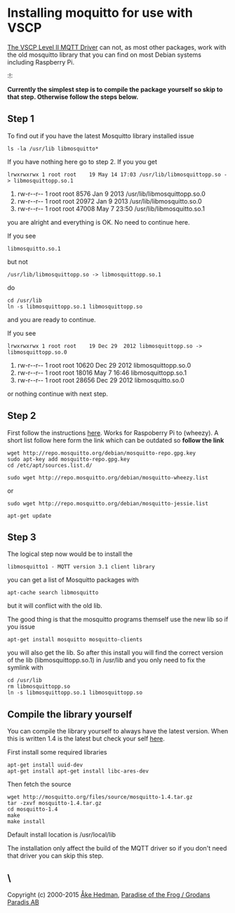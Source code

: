 # Installing moquitto for use with VSCP

[The VSCP Level II MQTT Driver](http://www.vscp.org/docs/vscpd/doku.php?id=level2_driver_mqtt) can not, as most other packages, work with the old mosquitto library that you can find on most Debian systems including Raspberry Pi. 

:!:

**Currently the simplest step is to compile the package yourself so skip to that step. Otherwise follow the steps below.**
## Step 1

To find out if you have the latest Mosquitto library installed issue

    ls -la /usr/lib libmosquitto*

If you have nothing here go to step 2. If you you get  

    lrwxrwxrwx 1 root root    19 May 14 17:03 /usr/lib/libmosquittopp.so -> libmosquittopp.so.1
 1. rw-r--r-- 1 root root  8576 Jan  9  2013 /usr/lib/libmosquittopp.so.0
 2. rw-r--r-- 1 root root 20972 Jan  9  2013 /usr/lib/libmosquitto.so.0
 3. rw-r--r-- 1 root root 47008 May  7 23:50 /usr/lib/libmosquitto.so.1

you are alright and everything is OK. No need to continue here.

If you see

    libmosquitto.so.1

but not

    /usr/lib/libmosquittopp.so -> libmosquittopp.so.1
    
do

    cd /usr/lib
    ln -s libmosquittopp.so.1 libmosquittopp.so  

and you are ready to continue.

If you see 

    lrwxrwxrwx 1 root root    19 Dec 29  2012 libmosquittopp.so -> libmosquittopp.so.0
 1. rw-r--r-- 1 root root 10620 Dec 29  2012 libmosquittopp.so.0
 2. rw-r--r-- 1 root root 18016 May  7 16:46 libmosquittopp.so.1
 3. rw-r--r-- 1 root root 28656 Dec 29  2012 libmosquitto.so.0

or nothing continue with next step.

## Step 2

First follow the instructions [here](http://mosquitto.org/2013/01/mosquitto-debian-repository/). Works for Raspoberry Pi to (wheezy). A short list follow here form the link which can be outdated so **follow the link**

    wget http://repo.mosquitto.org/debian/mosquitto-repo.gpg.key
    sudo apt-key add mosquitto-repo.gpg.key
    cd /etc/apt/sources.list.d/

    sudo wget http://repo.mosquitto.org/debian/mosquitto-wheezy.list

or

    sudo wget http://repo.mosquitto.org/debian/mosquitto-jessie.list

    apt-get update

## Step 3

The logical step now would be to install the 

    libmosquitto1 - MQTT version 3.1 client library

you can get a list of Mosquitto packages with

    apt-cache search libmosquitto

but it will conflict with the old lib. 

The good thing is that the mosquitto programs themself use the new lib so if you issue

    apt-get install mosquitto mosquitto-clients

you will also get the lib. So after this install you will find the correct version of  the lib (libmosquittopp.so.1) in /usr/lib and you only need to fix the symlink with

    cd /usr/lib
    rm libmosquittopp.so
    ln -s libmosquittopp.so.1 libmosquittopp.so

## Compile the library yourself

You can compile the library yourself to always have the latest version. When this is written 1.4 is the latest but check your self [here](http://mosquitto.org/files/source).

First install some required libraries

    apt-get install uuid-dev
    apt-get install apt-get install libc-ares-dev

Then fetch the source

    wget http://mosquitto.org/files/source/mosquitto-1.4.tar.gz
    tar -zxvf mosquitto-1.4.tar.gz
    cd mosquitto-1.4
    make
    make install

Default install location is  /usr/local/lib

The installation only affect the build of the MQTT driver so if you don't need that driver you can skip this step. 




\\ 
----
Copyright (c) 2000-2015 [Åke Hedman](mailto/akhe@grodansparadis.com), [Paradise of the Frog / Grodans Paradis AB](http://www.grodansparadis.com)


